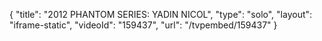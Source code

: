 {
    "title": "2012 PHANTOM SERIES: YADIN NICOL",
    "type": "solo",
    "layout": "iframe-static",
    "videoId": "159437",
    "url": "\/tvpembed\/159437"
}